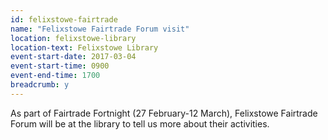 ```yaml
---
id: felixstowe-fairtrade
name: "Felixstowe Fairtrade Forum visit"
location: felixstowe-library
location-text: Felixstowe Library
event-start-date: 2017-03-04
event-start-time: 0900
event-end-time: 1700
breadcrumb: y
---
```


As part of Fairtrade Fortnight (27 February-12 March), Felixstowe Fairtrade Forum will be at the library to tell us more about their activities.

